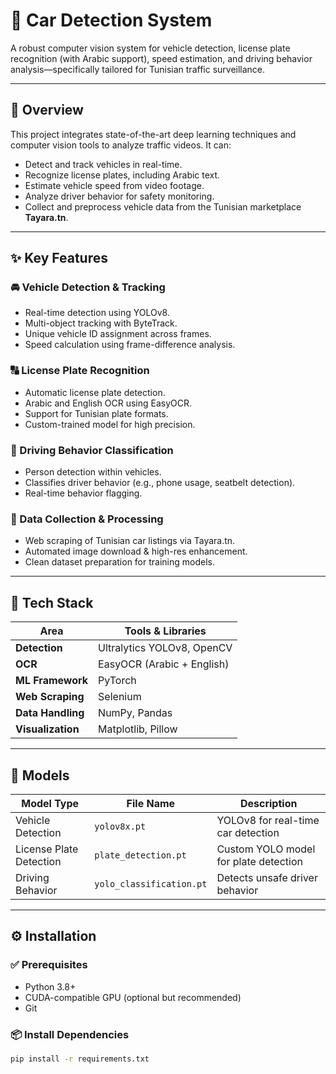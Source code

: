# 🚗 Car Detection System

A robust computer vision system for vehicle detection, license plate recognition (with Arabic support), speed estimation, and driving behavior analysis—specifically tailored for Tunisian traffic surveillance.

---

## 📌 Overview

This project integrates state-of-the-art deep learning techniques and computer vision tools to analyze traffic videos. It can:
- Detect and track vehicles in real-time.
- Recognize license plates, including Arabic text.
- Estimate vehicle speed from video footage.
- Analyze driver behavior for safety monitoring.
- Collect and preprocess vehicle data from the Tunisian marketplace **Tayara.tn**.

---

## ✨ Key Features

### 🚘 Vehicle Detection & Tracking
- Real-time detection using YOLOv8.
- Multi-object tracking with ByteTrack.
- Unique vehicle ID assignment across frames.
- Speed calculation using frame-difference analysis.

### 🔠 License Plate Recognition
- Automatic license plate detection.
- Arabic and English OCR using EasyOCR.
- Support for Tunisian plate formats.
- Custom-trained model for high precision.

### 🧠 Driving Behavior Classification
- Person detection within vehicles.
- Classifies driver behavior (e.g., phone usage, seatbelt detection).
- Real-time behavior flagging.

### 🧹 Data Collection & Processing
- Web scraping of Tunisian car listings via Tayara.tn.
- Automated image download & high-res enhancement.
- Clean dataset preparation for training models.

---

## 🧰 Tech Stack

| Area              | Tools & Libraries                       |
|-------------------|------------------------------------------|
| **Detection**     | Ultralytics YOLOv8, OpenCV               |
| **OCR**           | EasyOCR (Arabic + English)               |
| **ML Framework**  | PyTorch                                  |
| **Web Scraping**  | Selenium                                 |
| **Data Handling** | NumPy, Pandas                            |
| **Visualization** | Matplotlib, Pillow                       |

---

## 🧠 Models

| Model Type               | File Name                | Description                            |
|--------------------------|--------------------------|----------------------------------------|
| Vehicle Detection        | `yolov8x.pt`             | YOLOv8 for real-time car detection     |
| License Plate Detection  | `plate_detection.pt`     | Custom YOLO model for plate detection  |
| Driving Behavior         | `yolo_classification.pt` | Detects unsafe driver behavior         |

---

## ⚙️ Installation

### ✅ Prerequisites
- Python 3.8+
- CUDA-compatible GPU (optional but recommended)
- Git

### 📦 Install Dependencies

```bash
pip install -r requirements.txt
